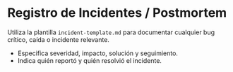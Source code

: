 # Registro de Incidentes / Postmortem

Utiliza la plantilla `incident-template.md` para documentar cualquier bug crítico, caída o incidente relevante.

- Especifica severidad, impacto, solución y seguimiento.
- Indica quién reportó y quién resolvió el incidente.
